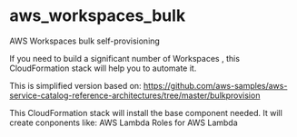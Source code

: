 # aws_workspaces_bulk
AWS Workspaces bulk self-provisioning

If you need to build a significant number of Workspaces , this CloudFormation stack will help you to automate it.

This is simplified version based on: https://github.com/aws-samples/aws-service-catalog-reference-architectures/tree/master/bulkprovision


This CloudFormation stack will install the base component needed. It will create conponents like:
AWS Lambda
Roles for AWS Lambda
